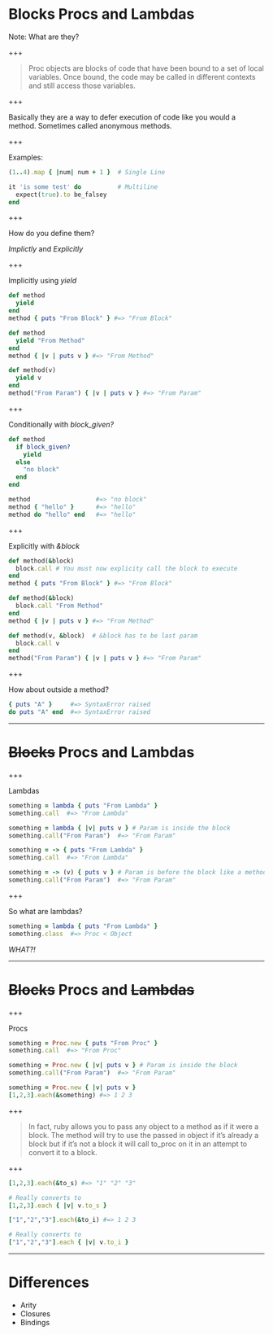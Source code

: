# Blocks Procs and Lambdas

Note:
What are they?

+++

> Proc objects are blocks of code that have been bound to a set of local variables. Once bound, the code may be called in different contexts and still access those variables.

+++

Basically they are a way to defer execution of code like you would a method. Sometimes called anonymous methods.

+++

Examples:

```ruby
(1..4).map { |num| num + 1 }  # Single Line

it 'is some test' do          # Multiline
  expect(true).to be_falsey
end
```

+++

How do you define them?

*Implictly* and *Explicitly*

+++

Implicitly using *yield*

```ruby
def method
  yield
end
method { puts "From Block" } #=> "From Block"

def method
  yield "From Method"
end
method { |v | puts v } #=> "From Method"

def method(v)
  yield v
end
method("From Param") { |v | puts v } #=> "From Param"
```

+++

Conditionally with *block_given?*

```ruby
def method
  if block_given?
    yield
  else
    "no block"
  end
end

method                  #=> "no block"
method { "hello" }      #=> "hello"
method do "hello" end   #=> "hello"
```

+++

Explicitly with *&block*

```ruby
def method(&block)
  block.call # You must now explicity call the block to execute
end
method { puts "From Block" } #=> "From Block"

def method(&block)
  block.call "From Method"
end
method { |v | puts v } #=> "From Method"

def method(v, &block)  # &block has to be last param
  block.call v
end
method("From Param") { |v | puts v } #=> "From Param"
```

+++

How about outside a method?

```ruby
{ puts "A" }     #=> SyntaxError raised
do puts "A" end  #=> SyntaxError raised
```

---

# ~~Blocks~~ Procs and Lambdas

+++

Lambdas

```ruby
something = lambda { puts "From Lambda" }
something.call  #=> "From Lambda"

something = lambda { |v| puts v } # Param is inside the block
something.call("From Param")  #=> "From Param"

something = -> { puts "From Lambda" }
something.call  #=> "From Lambda"

something = -> (v) { puts v } # Param is before the block like a method definition
something.call("From Param")  #=> "From Param"
```

+++

So what are lambdas?

```ruby
something = lambda { puts "From Lambda" }
something.class  #=> Proc < Object
```

*WHAT?!*

---

# ~~Blocks~~ Procs and ~~Lambdas~~

+++

Procs

```ruby
something = Proc.new { puts "From Proc" }
something.call  #=> "From Proc"

something = Proc.new { |v| puts v } # Param is inside the block
something.call("From Param")  #=> "From Param"

something = Proc.new { |v| puts v }
[1,2,3].each(&something) #=> 1 2 3
```

+++

> In fact, ruby allows you to pass any object to a method as if it were a block. The method will try to use the passed in object if it’s already a block but if it’s not a block it will call to_proc on it in an attempt to convert it to a block.

+++

```ruby
[1,2,3].each(&to_s) #=> "1" "2" "3"

# Really converts to
[1,2,3].each { |v| v.to_s }

["1","2","3"].each(&to_i) #=> 1 2 3

# Really converts to
["1","2","3"].each { |v| v.to_i }
```

---

# Differences

* Arity
* Closures
* Bindings
